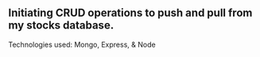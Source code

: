 ## Initiating CRUD operations to push and pull from my stocks database.

Technologies used: Mongo, Express, & Node
